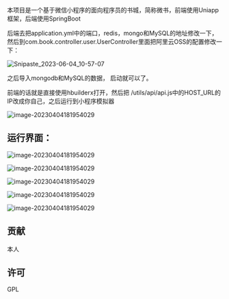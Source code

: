 本项目是一个基于微信小程序的面向程序员的书城，简称微书，前端使用Uniapp框架，后端使用SpringBoot

后端去把application.yml中的端口，redis，mongo和MySQL的地址修改一下，然后到com.book.controller.user.UserController里面把阿里云OSS的配置修改一下：

![Snipaste_2023-06-04_10-57-07](/images/Snipaste_2023-06-04_10-57-07.png)

之后导入mongodb和MySQL的数据， 启动就可以了。



前端的话就是直接使用hbuilderx打开，然后把 /utils/api/api.js中的HOST_URL的IP改成你自己，之后运行到小程序模拟器

![image-20230404181954029](/images/image-20230404181954029.png)

## 运行界面： 

![image-20230404181954029](/images/image-20230404182232643.png)

![image-20230404181954029](/images/image-20230404182401471.png)

![image-20230404181954029](/images/image-20230404182610721.png)

![image-20230404181954029](/images/image-20230404182651488.png)

![image-20230404181954029](/images/image-20230404182802737.png)









## 贡献

本人


## 许可

GPL









